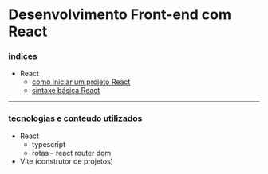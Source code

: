 # Desenvolvimento Front-end com React

### indices
- React
    - [como iniciar um projeto React](/react-app/-INSTALL-RUN.md)
    - [sintaxe básica React](/react-app/-HOW-CREATE.md)
---
### tecnologias e conteudo utilizados
- React
    - typescript
    - rotas - react router dom
- Vite (construtor de projetos)